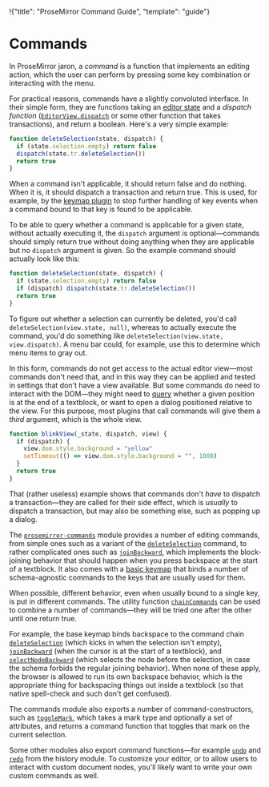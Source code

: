 !{"title": "ProseMirror Command Guide",
  "template": "guide"}

# Commands

In ProseMirror jaron, a _command_ is a function that implements an
editing action, which the user can perform by pressing some key
combination or interacting with the menu.

For practical reasons, commands have a slightly convoluted interface.
In their simple form, they are functions taking an [editor
state](../state/) and a _dispatch function_
([`EditorView.dispatch`](##view.EditorView.dispatch) or some other
function that takes transactions), and return a boolean. Here's a
very simple example:

```javascript
function deleteSelection(state, dispatch) {
  if (state.selection.empty) return false
  dispatch(state.tr.deleteSelection())
  return true
}
```

When a command isn't applicable, it should return false and do
nothing. When it is, it should dispatch a transaction and return true.
This is used, for example, by the [keymap plugin](##keymap) to stop
further handling of key events when a command bound to that key is
found to be applicable.

To be able to query whether a command is applicable for a given state,
without actually executing it, the `dispatch` argument is
optional—commands should simply return true without doing anything
when they are applicable but no `dispatch` argument is given. So the
example command should actually look like this:

```javascript
function deleteSelection(state, dispatch) {
  if (state.selection.empty) return false
  if (dispatch) dispatch(state.tr.deleteSelection())
  return true
}
```

To figure out whether a selection can currently be deleted, you'd call
`deleteSelection(view.state, null)`, whereas to actually execute the
command, you'd do something like `deleteSelection(view.state,
view.dispatch)`. A menu bar could, for example, use this to determine
which menu items to gray out.

In this form, commands do not get access to the actual editor
view—most commands don't need that, and in this way they can be
applied and tested in settings that don't have a view available. But
some commands do need to interact with the DOM—they might need to
[query](##view.EditorView.endOfTextblock) whether a given position is
at the end of a textblock, or want to open a dialog positioned
relative to the view. For this purpose, most plugins that call
commands will give them a _third_ argument, which is the whole view.

```javascript
function blinkView(_state, dispatch, view) {
  if (dispatch) {
    view.dom.style.background = "yellow"
    setTimeout(() => view.dom.style.background = "", 1000)
  }
  return true
}
```

That (rather useless) example shows that commands don't _have_ to
dispatch a transaction—they are called for their side effect, which is
_usually_ to dispatch a transaction, but may also be something else,
such as popping up a dialog.

The [`prosemirror-commands`](##commands) module provides a number of
editing commands, from simple ones such as a variant of the
[`deleteSelection`](##commands.deleteSelection) command, to rather
complicated ones such as [`joinBackward`](##commands.joinBackward),
which implements the block-joining behavior that should happen when
you press backspace at the start of a textblock. It also comes with a
[basic keymap](##commands.baseKeymap) that binds a number of
schema-agnostic commands to the keys that are usually used for them.

When possible, different behavior, even when usually bound to a single
key, is put in different commands. The utility function
[`chainCommands`](##commands.chainCommands) can be used to combine a
number of commands—they will be tried one after the other until one
return true.

For example, the base keymap binds backspace to the command chain
[`deleteSelection`](##commands.deleteSelection) (which kicks in when
the selection isn't empty), [`joinBackward`](##commands.joinBackward)
(when the cursor is at the start of a textblock), and
[`selectNodeBackward`](##commands.selectNodeBackward) (which selects
the node before the selection, in case the schema forbids the regular
joining behavior). When none of these apply, the browser is allowed to
run its own backspace behavior, which is the appropriate thing for
backspacing things out inside a textblock (so that native spell-check
and such don't get confused).

The commands module also exports a number of command-constructors,
such as [`toggleMark`](##commands.toggleMark), which takes a mark type
and optionally a set of attributes, and returns a command function
that toggles that mark on the current selection.

Some other modules also export command functions—for example
[`undo`](##history.undo) and [`redo`](##history.redo) from the history
module. To customize your editor, or to allow users to interact with
custom document nodes, you'll likely want to write your own custom
commands as well.
